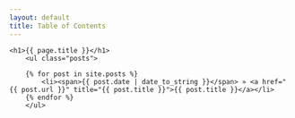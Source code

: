 ```yaml
---
layout: default
title: Table of Contents
---
```

    <h1>{{ page.title }}</h1>
        <ul class="posts">

        {% for post in site.posts %}
            <li><span>{{ post.date | date_to_string }}</span> » <a href="{{ post.url }}" title="{{ post.title }}">{{ post.title }}</a></li>
        {% endfor %}
        </ul>

